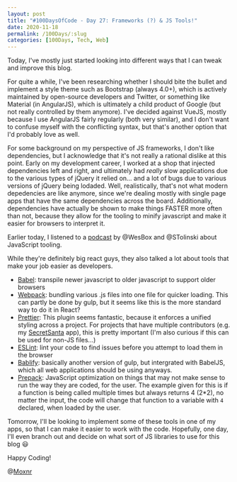 ```yaml
---
layout: post
title: "#100DaysOfCode - Day 27: Frameworks (?) & JS Tools!"
date: 2020-11-18
permalink: /100Days/:slug
categories: [100Days, Tech, Web]
---
```



Today, I've mostly just started looking into different ways that I can tweak and improve this blog. 

For quite a while, I've been researching whether I should bite the bullet and implement a style theme such as Bootstrap (always 4.0+), which is actively maintained by open-source developers and Twitter, or something like Material (in AngularJS), which is ultimately a child product of Google (but not really controlled by them anymore). I've decided against VueJS, mostly because I use AngularJS fairly regularly (both very similar), and I don't want to confuse myself with the conflicting syntax, but that's another option that I'd probably love as well.

For some background on my perspective of JS frameworks, I don't like dependencies, but I acknowledge that it's not really a rational dislike at this point. Early on my development career, I worked at a shop that injected dependencies left and right, and ultimately had _really_ slow applications due to the various types of jQuery it relied on... and a lot of bugs due to various versions of jQuery being lodaded. Well, realistically, that's not what modern depedencies are like anymore, since we're dealing mostly with single page apps that have the same dependencies across the board. Additionally, dependencies have actually be shown to make things FASTER more often than not, because they allow for the tooling to minify javascript and make it easier for browsers to interpret it.

Earlier today, I listened to a [podcast](https://syntax.fm/show/004/javascript-tooling) by @WesBox and @STolinski about JavaScript tooling. 

While they're definitely big react guys, they also talked a lot about tools that make your job easier as developers.
- [Babel](https://babeljs.io/): transpile newer javascript to older javascript to support older browsers
- [Webpack](https://webpack.js.org/): bundling various .js files into one file for quicker loading. This can partly be done by gulp, but it seems like this is the more standard way to do it in React?
- [Prettier](https://github.com/prettier/prettier): This plugin seems fantastic, because it enforces a unified styling across a project. For projects that have multiple contributors (e.g. my [SecretSanta](https://github.com/mochsner/Blazor) app), this is pretty important (I'm also curious if this can be used for non-JS files...)
- [ESLint](https://eslint.org/): lint your code to find issues before you attempt to load them in the browser
- [Bablify](https://github.com/babel/minify): basically another version of gulp, but intergrated with BabelJS, which all web applications should be using anyways.
- [Prepack](https://prepack.io/): JavaScript optimization on things that may not make sense to run the way they are coded, for the user. The example given for this is if a function is being called multiple times but always returns 4 (2*2), no matter the input, the code will change that function to a variable with `4` declared, when loaded by the user.

Tomorrow, I'll be looking to implement some of these tools in one of my apps, so that I can make it easier to work with the code. Hopefully, one day, I'll even branch out and decide on what sort of JS libraries to use for this blog :smiley: 

Happy Coding!

@[Moxnr](https://twitter.com/moxnr)
